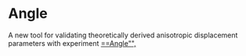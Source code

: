 # Angle
A new tool for validating theoretically derived anisotropic displacement parameters with experiment
[==Angle"",](www.google.de)
